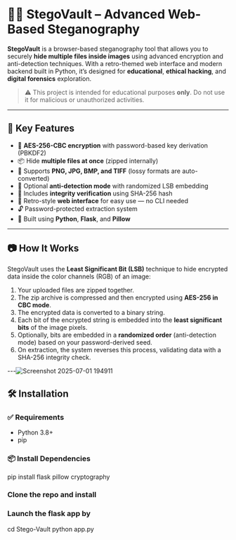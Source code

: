 # 🕵️‍♂️ StegoVault – Advanced Web-Based Steganography

**StegoVault** is a browser-based steganography tool that allows you to securely **hide multiple files inside images** using advanced encryption and anti-detection techniques. With a retro-themed web interface and modern backend built in Python, it’s designed for **educational**, **ethical hacking**, and **digital forensics** exploration.

> ⚠️ This project is intended for educational purposes **only**. Do not use it for malicious or unauthorized activities.

---

## 🎯 Key Features

- 🔐 **AES-256-CBC encryption** with password-based key derivation (PBKDF2)
- 📦 Hide **multiple files at once** (zipped internally)
- 🎨 Supports **PNG, JPG, BMP, and TIFF** (lossy formats are auto-converted)
- 🧠 Optional **anti-detection mode** with randomized LSB embedding
- 🧪 Includes **integrity verification** using SHA-256 hash
- 💾 Retro-style **web interface** for easy use — no CLI needed
- 🔓 Password-protected extraction system
- 🧰 Built using **Python**, **Flask**, and **Pillow**

---

## 📷 How It Works

StegoVault uses the **Least Significant Bit (LSB)** technique to hide encrypted data inside the color channels (RGB) of an image:

1. Your uploaded files are zipped together.
2. The zip archive is compressed and then encrypted using **AES-256 in CBC mode**.
3. The encrypted data is converted to a binary string.
4. Each bit of the encrypted string is embedded into the **least significant bits** of the image pixels.
5. Optionally, bits are embedded in a **randomized order** (anti-detection mode) based on your password-derived seed.
6. On extraction, the system reverses this process, validating data with a SHA-256 integrity check.

---![Screenshot 2025-07-01 194911](https://github.com/user-attachments/assets/343896ee-5878-418b-a272-83fc33aacbad)


## 🛠 Installation

### ✅ Requirements

- Python 3.8+
- pip

### 📦 Install Dependencies
pip install flask pillow cryptography

### Clone the repo and install

### Launch the flask app by
cd Stego-Vault
python app.py
